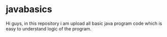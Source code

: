 # javabasics
Hi guys, in this repository i am upload all basic java program code which is easy to understand logic of the program. 

